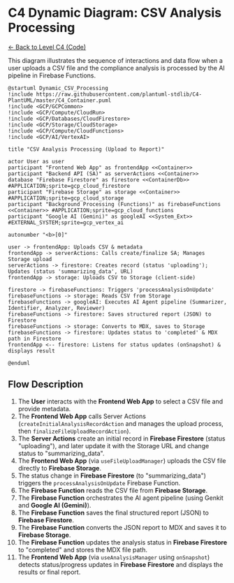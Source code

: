 # C4 Dynamic Diagram: CSV Analysis Processing

[<- Back to Level C4 (Code)](./index.md)

This diagram illustrates the sequence of interactions and data flow when a user uploads a CSV file and the compliance analysis is processed by the AI pipeline in Firebase Functions.

```plantuml
@startuml Dynamic_CSV_Processing
!include https://raw.githubusercontent.com/plantuml-stdlib/C4-PlantUML/master/C4_Container.puml
!include <GCP/GCPCommon>
!include <GCP/Compute/CloudRun>
!include <GCP/Databases/CloudFirestore>
!include <GCP/Storage/CloudStorage>
!include <GCP/Compute/CloudFunctions>
!include <GCP/AI/VertexAI>

title "CSV Analysis Processing (Upload to Report)"

actor User as user
participant "Frontend Web App" as frontendApp <<Container>>
participant "Backend API (SA)" as serverActions <<Container>>
database "Firebase Firestore" as firestore <<ContainerDb>> #APPLICATION;sprite=gcp_cloud_firestore
participant "Firebase Storage" as storage <<Container>> #APPLICATION;sprite=gcp_cloud_storage
participant "Background Processing (Functions)" as firebaseFunctions <<Container>> #APPLICATION;sprite=gcp_cloud_functions
participant "Google AI (Gemini)" as googleAI <<System_Ext>> #EXTERNAL_SYSTEM;sprite=gcp_vertex_ai

autonumber "<b>[0]"

user -> frontendApp: Uploads CSV & metadata
frontendApp -> serverActions: Calls create/finalize SA; Manages Storage upload
serverActions -> firestore: Creates record (status 'uploading'); Updates (status 'summarizing_data', URL)
frontendApp -> storage: Uploads CSV to Storage (client-side)

firestore -> firebaseFunctions: Triggers 'processAnalysisOnUpdate'
firebaseFunctions -> storage: Reads CSV from Storage
firebaseFunctions -> googleAI: Executes AI Agent pipeline (Summarizer, Identifier, Analyzer, Reviewer)
firebaseFunctions -> firestore: Saves structured report (JSON) to Firestore
firebaseFunctions -> storage: Converts to MDX, saves to Storage
firebaseFunctions -> firestore: Updates status to 'completed' & MDX path in Firestore
frontendApp <-- firestore: Listens for status updates (onSnapshot) & displays result

@enduml
```

## Flow Description

1.  The **User** interacts with the **Frontend Web App** to select a CSV file and provide metadata.
2.  The **Frontend Web App** calls Server Actions (`createInitialAnalysisRecordAction` and manages the upload process, then `finalizeFileUploadRecordAction`).
3.  The **Server Actions** create an initial record in **Firebase Firestore** (status "uploading"), and later update it with the Storage URL and change status to "summarizing_data".
4.  The **Frontend Web App** (via `useFileUploadManager`) uploads the CSV file directly to **Firebase Storage**.
5.  The status change in **Firebase Firestore** (to "summarizing_data") triggers the `processAnalysisOnUpdate` Firebase Function.
6.  The **Firebase Function** reads the CSV file from **Firebase Storage**.
7.  The **Firebase Function** orchestrates the AI agent pipeline (using Genkit and **Google AI (Gemini)**).
8.  The **Firebase Function** saves the final structured report (JSON) to **Firebase Firestore**.
9.  The **Firebase Function** converts the JSON report to MDX and saves it to **Firebase Storage**.
10. The **Firebase Function** updates the analysis status in **Firebase Firestore** to "completed" and stores the MDX file path.
11. The **Frontend Web App** (via `useAnalysisManager` using `onSnapshot`) detects status/progress updates in **Firebase Firestore** and displays the results or final report.
